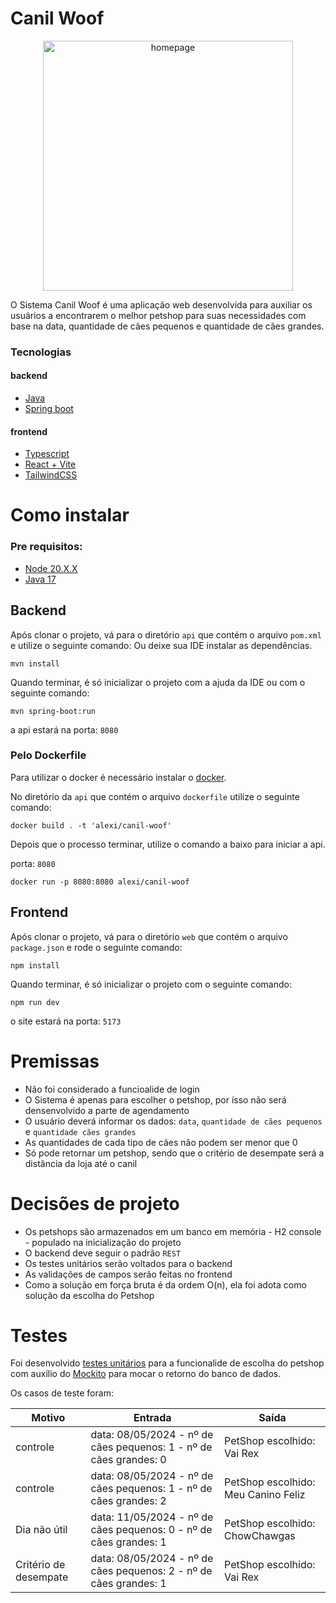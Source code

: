 # Canil Woof

<div align="center">
  <img src="https://github.com/ArthurAlexi/canil-woof/assets/90854173/90422664-47bc-4380-98bb-e6a59c5063d4" alt="homepage" height="400px" width="auto"/>
</div>

O Sistema  Canil Woof é uma aplicação web desenvolvida para auxiliar os usuários a encontrarem o melhor petshop para suas necessidades com base na data, 
quantidade de cães pequenos e quantidade de cães grandes.

### Tecnologias

#### backend
- [Java](https://www.java.com/pt-BR/)
- [Spring boot](https://spring.io/projects/spring-boot)

#### frontend

- [Typescript](https://www.typescriptlang.org/)
- [React + Vite](https://vitejs.dev/)
- [TailwindCSS](https://tailwindcss.com/)

# Como instalar

### Pre requisitos:

- [Node 20.X.X](https://nodejs.org/en)
- [Java 17](https://www.oracle.com/java/technologies/javase/jdk17-archive-downloads.html)

## Backend

Após clonar o projeto, vá para o diretório `api` que contém o arquivo `pom.xml` e utilize o seguinte comando:
Ou deixe sua IDE instalar as dependências.

```
mvn install
```

Quando terminar, é só inicializar o projeto com a ajuda da IDE ou com o seguinte comando:

```
mvn spring-boot:run
```

a api estará na porta: `8080`

### Pelo Dockerfile

Para utilizar o docker é necessário instalar o [docker](https://docs.docker.com/get-docker/).

No diretório da `api` que contém o arquivo `dockerfile` utilize o seguinte comando:

```
docker build . -t 'alexi/canil-woof'
```
Depois que o processo terminar, utilize o comando a baixo para iniciar a api.

porta: `8080`

```
docker run -p 8080:8080 alexi/canil-woof
```

## Frontend

Após clonar o projeto, vá para o diretório `web` que contém o arquivo `package.json` e rode o seguinte comando:

```
npm install
```

Quando terminar, é só inicializar o projeto com o seguinte comando:

```
npm run dev
```

o site estará na porta: `5173`

# Premissas

- Não foi considerado a funcioalide de login
- O Sistema é apenas para escolher o petshop, por isso não será densenvolvido a parte de agendamento
- O usuário deverá informar os dados: `data`, `quantidade de cães pequenos` e `quantidade cães grandes`
- As quantidades de cada tipo de cães não podem ser menor que 0
- Só pode retornar um petshop, sendo que o critério de desempate será a distância da loja até o canil 

# Decisões de projeto

- Os petshops são armazenados em um banco em memória - H2 console - populado na inicialização do projeto
- O backend deve seguir o padrão `REST`
- Os testes unitários serão voltados para o backend
- As validações de campos serão feitas no frontend
- Como a solução em força bruta é da ordem O(n), ela foi adota como solução da escolha do Petshop

# Testes

Foi desenvolvido [testes unitários](https://github.com/ArthurAlexi/canil-woof/blob/main/api/src/test/java/com/canilWoof/servicesTests/PetStoreServiceTest.java) para a funcionalide de escolha do petshop com auxílio do [Mockito](https://mvnrepository.com/artifact/org.mockito/mockito-core) para mocar o retorno do banco de dados.

Os casos de teste foram:

| Motivo | Entrada | Saída |
| - | - | - |
| controle |  data: 08/05/2024 - nº de cães pequenos: 1 - nº de cães grandes: 0 | PetShop escolhido: Vai Rex |
| controle |  data: 08/05/2024 - nº de cães pequenos: 1 - nº de cães grandes: 2 | PetShop escolhido: Meu Canino Feliz |
| Dia não útil |  data: 11/05/2024 - nº de cães pequenos: 0 - nº de cães grandes: 1 | PetShop escolhido: ChowChawgas |
| Critério de desempate |  data: 08/05/2024 - nº de cães pequenos: 2 - nº de cães grandes: 1 | PetShop escolhido: Vai Rex |




